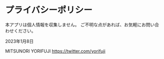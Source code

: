 # プライバシーポリシー

本アプリは個人情報を収集しません。
ご不明な点があれば、お気軽にお問い合わせください。

2023年1月8日

MITSUNORI YORIFUJI https://twitter.com/yorifuji

